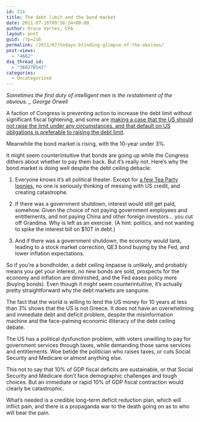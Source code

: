 ```yaml
---
id: 216
title: The debt limit and the bond market
date: 2011-07-16T09:56:24+00:00
author: Druce Vertes, CFA
layout: post
guid: /?p=216
permalink: /2011/07/todays-blinding-glimpse-of-the-obvious/
post-views:
  - "4662"
dsq_thread_id:
  - "360278542"
categories:
  - Uncategorized
---
```

_Sometimes the first duty of intelligent men is the restatement of the obvious. _ George Orwell_

A faction of Congress is preventing action to increase the debt limit without significant fiscal tightening, and some are [making a case that the US should not raise the limit under any circumstances, and that default on US obligations is preferable to raising the debt limit](http://www.tnr.com/blog/jonathan-chait/91886/the-republican-crazy-not-act).

Meanwhile the bond market is rising, with the 10-year under 3%. 

It might seem counterintuitive that bonds are going up while the Congress dithers about whether to pay them back. But it’s really not. Here’s why the bond market is doing well despite the debt ceiling debacle:  
<!--more-->

  
1) Everyone knows it’s all political theater. Except for [a few Tea Party loonies](http://www.redstate.com/erick/2011/07/15/dear-house-republicans-this-is-your-time-for-choosing/), no one is seriously thinking of messing with US credit, and creating catastrophe.

2) If there was a government shutdown, interest would still get paid, somehow. Given the choice of not paying government employees and entitlements, and not paying China and other foreign investors… you cut off Grandma. Why is left as an exercise. (A hint: politics, and not wanting to spike the interest bill on $10T in debt.)

3) And if there was a government shutdown, the economy would tank, leading to a stock market correction, QE3 bond buying by the Fed, and lower inflation expectations. 

So if you’re a bondholder, a debt ceiling impasse is unlikely, and probably means you get your interest, no new bonds are sold, prospects for the economy and inflation are diminished, and the Fed eases policy more (buying bonds). Even though it might seem counterintuitive, it’s actually pretty straightforward why the debt markets are sanguine.

The fact that the world is willing to lend the US money for 10 years at less than 3% shows that the US is not Greece. It does not have an overwhelming and immediate debt and deficit problem, despite the misinformation machine and the face-palming economic illiteracy of the debt ceiling debate.

The US has a political dysfunction problem, with voters unwilling to pay for government services through taxes, while demanding those same services and entitlements. Woe betide the politician who raises taxes, or cuts Social Security and Medicare or almost anything else.

This not to say that 10% of GDP fiscal deficits are sustainable, or that Social Security and Medicare don’t face demographic challenges and tough choices. But an immediate or rapid 10% of GDP fiscal contraction would clearly be catastrophic.

What’s needed is a credible long-term deficit reduction plan, which will inflict pain, and there is a propaganda war to the death going on as to who will bear the pain.

